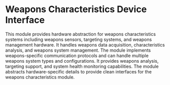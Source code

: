 # Weapons Characteristics Device Interface

This module provides hardware abstraction for weapons characteristics systems including weapons sensors, targeting systems, and weapons management hardware. It handles weapons data acquisition, characteristics analysis, and weapons system management. The module implements weapons-specific communication protocols and can handle multiple weapons system types and configurations. It provides weapons analysis, targeting support, and system health monitoring capabilities. The module abstracts hardware-specific details to provide clean interfaces for the weapons characteristics module.
